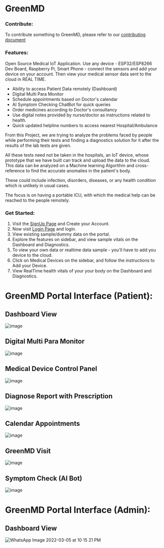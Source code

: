 # GreenMD

### Contribute:

To contribute something to GreenMD, please refer to our [contributing document](CONTRIBUTING.md)

### Features:

Open Source Medical IoT Application. Use any device - ESP32/ESP8266 Dev Board, Raspberry Pi, Smart Phone - connect the sensors and add your device on your account. Then view your medical sensor data sent to the cloud in REAL TIME.

- Ability to access Patient Data remotely (Dashboard)
- Digital Multi Para Monitor
- Schedule appointments based on Doctor's calendar
- AI Symptom Checking ChatBot for quick queries
- Order medicines according to Doctor's consultancy
- Use digital notes provided by nurse/doctor as instructions related to health.
- Quick updated helpline numbers to access nearest Hospital/Ambulance


From this Project, we are trying to analyze the problems faced by people while performing their tests and finding a diagnostics solution for it after the results of the lab tests are given.  

All these tests need not be taken in the hospitals, an IoT device, whose prototype that we have built can track and upload the data to the cloud. This data can be analyzed on a  Machine learning Algorithm and cross-reference to find the accurate anomalies in the patient's body. 

These could include infection, disorders, diseases, or any health condition which is unlikely in usual cases.

The focus is on having a portable ICU, with which the medical help can be reached to the people remotely.


### Get Started:

1. Visit the [SignUp Page](https://healthconnect.pages.dev/signup/) and Create your Account.
2. Now visit [Login Page](https://healthconnect.pages.dev/login/) and login.
3. View existing sample/dummy data on the portal.
4. Explore the features on sidebar, and view sample vitals on the Dashboard and Diagnostics.
5. To view your own data or realtime data sample - you'll have to add you device to the cloud.
6. Click on Medical Devices on the sidebar, and follow the instructions to Add your Device.
7. View RealTime health vitals of your your body on the Dashboard and Diagnostics.

# GreenMD Portal Interface (Patient):

## Dashboard View

![image](https://user-images.githubusercontent.com/52236719/194998000-6d70b422-4115-4ea1-a1c4-90f933b8bd98.png)

## Digital Multi Para Monitor

![image](https://user-images.githubusercontent.com/52236719/194998194-bbda1b51-7e75-4249-8162-9b890c158909.png)

## Medical Device Control Panel

![image](https://user-images.githubusercontent.com/52236719/194998311-62afe521-d4c9-4925-ac68-f3307b99eefc.png)

## Diagnose Report with Prescription

![image](https://user-images.githubusercontent.com/52236719/194998453-55eaacd9-f49d-4118-9e25-a9e1cdb3c29a.png)

## Calendar Appointments

![image](https://user-images.githubusercontent.com/52236719/195002553-671556c7-8356-4171-a17f-c664e1bdc890.png)


## GreenMD Visit

![image](https://user-images.githubusercontent.com/52236719/195002734-a241ce00-8950-4499-b062-f71f43fa6143.png)


## Symptom Check (AI Bot)

![image](https://user-images.githubusercontent.com/52236719/195002811-1cc831d2-71eb-4b9a-9d66-dc68e19050b8.png)


# GreenMD Portal Interface (Admin):

## Dashboard View

![WhatsApp Image 2022-03-05 at 10 15 21 PM](https://user-images.githubusercontent.com/72246796/158068457-18fbe041-2c3e-42a6-afa8-697ec7262d09.jpeg)
